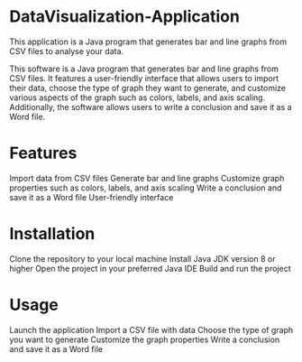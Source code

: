 # DataVisualization-Application
This application is a Java program that generates bar and line graphs from CSV files to analyse your data.


This software is a Java program that generates bar and line graphs from CSV files. It features a user-friendly interface that allows users to import their data, choose the type of graph they want to generate, and customize various aspects of the graph such as colors, labels, and axis scaling. Additionally, the software allows users to write a conclusion and save it as a Word file.

# Features
Import data from CSV files
Generate bar and line graphs
Customize graph properties such as colors, labels, and axis scaling
Write a conclusion and save it as a Word file
User-friendly interface

# Installation
Clone the repository to your local machine
Install Java JDK version 8 or higher
Open the project in your preferred Java IDE
Build and run the project

# Usage
Launch the application
Import a CSV file with data
Choose the type of graph you want to generate
Customize the graph properties
Write a conclusion and save it as a Word file
